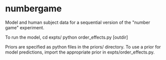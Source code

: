 # numbergame

Model and human subject data for a sequential version of the "number game" experiment.

To run the model,
cd expts/
python order_effects.py [outdir]

Priors are specified as python files in the priors/ directory.
To use a prior for model predictions, import the appropriate prior in expts/order_effects.py.
